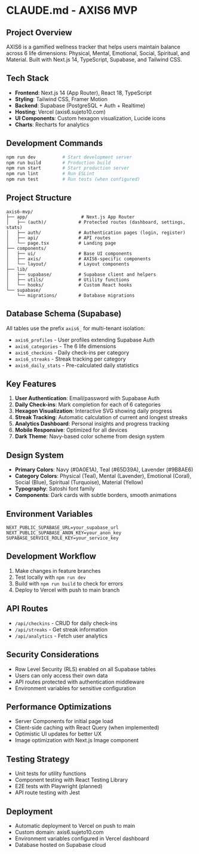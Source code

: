 # CLAUDE.md - AXIS6 MVP

## Project Overview
AXIS6 is a gamified wellness tracker that helps users maintain balance across 6 life dimensions: Physical, Mental, Emotional, Social, Spiritual, and Material. Built with Next.js 14, TypeScript, Supabase, and Tailwind CSS.

## Tech Stack
- **Frontend**: Next.js 14 (App Router), React 18, TypeScript
- **Styling**: Tailwind CSS, Framer Motion
- **Backend**: Supabase (PostgreSQL + Auth + Realtime)
- **Hosting**: Vercel (axis6.sujeto10.com)
- **UI Components**: Custom hexagon visualization, Lucide icons
- **Charts**: Recharts for analytics

## Development Commands
```bash
npm run dev          # Start development server
npm run build        # Production build
npm run start        # Start production server
npm run lint         # Run ESLint
npm run test         # Run tests (when configured)
```

## Project Structure
```
axis6-mvp/
├── app/                    # Next.js App Router
│   ├── (auth)/            # Protected routes (dashboard, settings, stats)
│   ├── auth/              # Authentication pages (login, register)
│   ├── api/               # API routes
│   └── page.tsx           # Landing page
├── components/
│   ├── ui/                # Base UI components
│   ├── axis/              # AXIS6-specific components
│   └── layout/            # Layout components
├── lib/
│   ├── supabase/          # Supabase client and helpers
│   ├── utils/             # Utility functions
│   └── hooks/             # Custom React hooks
└── supabase/
    └── migrations/        # Database migrations
```

## Database Schema (Supabase)
All tables use the prefix `axis6_` for multi-tenant isolation:
- `axis6_profiles` - User profiles extending Supabase Auth
- `axis6_categories` - The 6 life dimensions
- `axis6_checkins` - Daily check-ins per category
- `axis6_streaks` - Streak tracking per category
- `axis6_daily_stats` - Pre-calculated daily statistics

## Key Features
1. **User Authentication**: Email/password with Supabase Auth
2. **Daily Check-ins**: Mark completion for each of 6 categories
3. **Hexagon Visualization**: Interactive SVG showing daily progress
4. **Streak Tracking**: Automatic calculation of current and longest streaks
5. **Analytics Dashboard**: Personal insights and progress tracking
6. **Mobile Responsive**: Optimized for all devices
7. **Dark Theme**: Navy-based color scheme from design system

## Design System
- **Primary Colors**: Navy (#0A0E1A), Teal (#65D39A), Lavender (#9B8AE6)
- **Category Colors**: Physical (Teal), Mental (Lavender), Emotional (Coral), Social (Blue), Spiritual (Turquoise), Material (Yellow)
- **Typography**: Satoshi font family
- **Components**: Dark cards with subtle borders, smooth animations

## Environment Variables
```env
NEXT_PUBLIC_SUPABASE_URL=your_supabase_url
NEXT_PUBLIC_SUPABASE_ANON_KEY=your_anon_key
SUPABASE_SERVICE_ROLE_KEY=your_service_key
```

## Development Workflow
1. Make changes in feature branches
2. Test locally with `npm run dev`
3. Build with `npm run build` to check for errors
4. Deploy to Vercel with push to main branch

## API Routes
- `/api/checkins` - CRUD for daily check-ins
- `/api/streaks` - Get streak information
- `/api/analytics` - Fetch user analytics

## Security Considerations
- Row Level Security (RLS) enabled on all Supabase tables
- Users can only access their own data
- API routes protected with authentication middleware
- Environment variables for sensitive configuration

## Performance Optimizations
- Server Components for initial page load
- Client-side caching with React Query (when implemented)
- Optimistic UI updates for better UX
- Image optimization with Next.js Image component

## Testing Strategy
- Unit tests for utility functions
- Component testing with React Testing Library
- E2E tests with Playwright (planned)
- API route testing with Jest

## Deployment
- Automatic deployment to Vercel on push to main
- Custom domain: axis6.sujeto10.com
- Environment variables configured in Vercel dashboard
- Database hosted on Supabase cloud